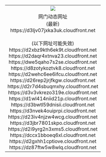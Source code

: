 ﻿<table>
  <tr></tr>
  <tr><td colspan=2 align=center><img src="https://d3ljv07jxka3uk.cloudfront.net/Up/oGate.jpg" /></td></tr>
  <tr><td colspan=2 align=center>网门动态网址<br/>(最新)
<br>https://d3ljv07jxka3uk.cloudfront.net
<br/><br/>(以下网址可能失效)
<br>https://d2xbz9kth6ek9t.cloudfront.net
<br>https://d2daqr4xtnva23.cloudfront.net
<br>https://dwe5qaho7s2se.cloudfront.net
<br>https://d8zotykoztvk8.cloudfront.net
<br>https://d2wehc6ee6ifcu.cloudfront.net
<br>https://d26rep2jrjfkgw.cloudfront.net
<br>https://d2r7d4sbuqmxhy.cloudfront.net
<br>https://d3v3vkrezo319e.cloudfront.net
<br>https://d1wl414niid21p.cloudfront.net
<br>https://d3bwtl59dnisii.cloudfront.net
<br>https://d3nvek4ouiprpi.cloudfront.net
<br>https://d23iv4njzw4wcg.cloudfront.net
<br>https://d3jbr7801skpo.cloudfront.net
<br>https://d2i9yrg2n3xms5.cloudfront.net
<br>https://dccx1bboeq6xl.cloudfront.net
<br>https://d2gxhh1cptiove.cloudfront.net
<br>https://dz87ftw5w8wlq.cloudfront.net
    </td>
  </tr>
</table>
